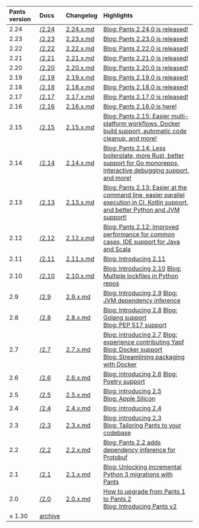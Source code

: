 | Pants version | Docs                                                 | Changelog                                                                       | Highlights                                                                                                                                                                                                                                                                                         |
| :------------ | :--------------------------------------------------- | :------------------------------------------------------------------------------ | :------------------------------------------------------------------------------------------------------------------------------------------------------------------------------------------------------------------------------------------------------------------------------------------------- |
| 2.24          | [/2.24](/2.24/docs/introduction/welcome-to-pants)    | [2.24.x.md](https://github.com/pantsbuild/pants/blob/main/docs/notes/2.24.x.md) | [Blog: Pants 2.24.0 is released!](/blog/2025/01/28/pants-2-24)                                                                                                                                                                                                                                     |
| 2.23          | [/2.23](/2.23/docs/introduction/welcome-to-pants)    | [2.23.x.md](https://github.com/pantsbuild/pants/blob/main/docs/notes/2.23.x.md) | [Blog: Pants 2.23.0 is released!](/blog/2024/11/20/pants-2-23)                                                                                                                                                                                                                                     |
| 2.22          | [/2.22](/2.22/docs/introduction/welcome-to-pants)    | [2.22.x.md](https://github.com/pantsbuild/pants/blob/main/docs/notes/2.22.x.md) | [Blog: Pants 2.22.0 is released!](/blog/2024/09/10/pants-2-22)                                                                                                                                                                                                                                     |
| 2.21          | [/2.21](/2.21/docs/introduction/welcome-to-pants)    | [2.21.x.md](https://github.com/pantsbuild/pants/blob/main/docs/notes/2.21.x.md) | [Blog: Pants 2.21.0 is released!](/blog/2024/05/29/pants-2-21)                                                                                                                                                                                                                                     |
| 2.20          | [/2.20](/2.20/docs/introduction/welcome-to-pants)    | [2.20.x.md](https://github.com/pantsbuild/pants/blob/main/docs/notes/2.20.x.md) | [Blog: Pants 2.20.0 is released!](/blog/2024/03/27/pants-2-20)                                                                                                                                                                                                                                     |
| 2.19          | [/2.19](/2.19/docs/introduction/welcome-to-pants)    | [2.19.x.md](https://github.com/pantsbuild/pants/blob/main/docs/notes/2.19.x.md) | [Blog: Pants 2.19.0 is released!](/blog/2024/01/24/pants-2-19)                                                                                                                                                                                                                                     |
| 2.18          | [/2.18](/2.18/docs/introduction/welcome-to-pants)    | [2.18.x.md](https://github.com/pantsbuild/pants/blob/main/docs/notes/2.18.x.md) | [Blog: Pants 2.18.0 is released!](/blog/2023/11/14/pants-2.18.0-is-released)                                                                                                                                                                                                                       |
| 2.17          | [/2.17](/2.17/docs/introduction/welcome-to-pants)    | [2.17.x.md](https://github.com/pantsbuild/pants/blob/main/docs/notes/2.17.x.md) | [Blog: Pants 2.17.0 is released!](/blog/2023/08/30/pants-2-17-0-is-released)                                                                                                                                                                                                                       |
| 2.16          | [/2.16](/2.16/docs/introduction/welcome-to-pants)    | [2.16.x.md](https://github.com/pantsbuild/pants/blob/main/docs/notes/2.16.x.md) | [Blog: Pants 2.16.0 is here!](/blog/2023/06/16/pants-2-16-0)                                                                                                                                                                                                                                       |
| 2.15          | [/2.15](/2.15/docs/introduction/welcome-to-pants)    | [2.15.x.md](https://github.com/pantsbuild/pants/blob/main/docs/notes/2.15.x.md) | [Blog: Pants 2.15: Easier multi-platform workflows, Docker build support, automatic code cleanup, and more!](/blog/2023/02/24/pants-2-15)                                                                                                                                                          |
| 2.14          | [/2.14](/2.14/docs/introduction/welcome-to-pants)    | [2.14.x.md](https://github.com/pantsbuild/pants/blob/main/docs/notes/2.14.x.md) | [Blog: Pants 2.14: Less boilerplate, more Rust, better support for Go monorepos, interactive debugging support, and more!](/blog/2022/10/26/pants-2-14)                                                                                                                                            |
| 2.13          | [/2.13](/2.13/docs/introduction/welcome-to-pants)    | [2.13.x.md](https://github.com/pantsbuild/pants/blob/main/docs/notes/2.13.x.md) | [Blog: Pants 2.13: Easier at the command line, easier parallel execution in CI, Kotlin support, and better Python and JVM support!](/blog/2022/09/01/introducing-pants-2-13)                                                                                                                       |
| 2.12          | [/2.12](/2.12/docs/introduction/welcome-to-pants)    | [2.12.x.md](https://github.com/pantsbuild/pants/blob/main/docs/notes/2.12.x.md) | [Blog: Pants 2.12: Improved performance for common cases, IDE support for Java and Scala](/blog/2022/06/29/pants-2-12)                                                                                                                                                                             |
| 2.11          | [/2.11](/2.11/docs/introduction/welcome-to-pants)    | [2.11.x.md](https://github.com/pantsbuild/pants/blob/main/docs/notes/2.11.x.md) | [Blog: Introducing 2.11](/blog/2022/05/02/introducing-pants-2-11)                                                                                                                                                                                                                                  |
| 2.10          | [/2.10](/2.10/docs/introduction/welcome-to-pants)    | [2.10.x.md](https://github.com/pantsbuild/pants/blob/main/docs/notes/2.10.x.md) | [Blog: Introducing 2.10](/blog/2022/03/23/introducing-pants-2-10) [Blog: Multiple lockfiles in Python repos](/blog/2022/05/25/multiple-lockfiles-python)                                                                                                                                           |
| 2.9           | [/2.9](/2.9/docs/learn-about-pants/welcome-to-pants) | [2.9.x.md](https://github.com/pantsbuild/pants/blob/main/docs/notes/2.9.x.md)   | [Blog: Introducing 2.9](/blog/2022/01/12/pants-2-9) [Blog: JVM dependency inference](/blog/2021/11/22/automatically-unlocking-concurrent-builds-and-fine-grained-caching-on-the-jvm-with-dependency-inference)                                                                                     |
| 2.8           | [/2.8](/2.8/docs/learn-about-pants/welcome-to-pants) | [2.8.x.md](https://github.com/pantsbuild/pants/blob/main/docs/notes/2.8.x.md)   | [Blog: Introducing 2.8](/blog/2021/11/17/introducing-pants-2-8) [Blog: Golang support](/blog/2021/11/10/golang-support-pants-28)<br/>[Blog: PEP 517 support](/blog/2021/10/27/pants-supports-pep-517)                                                                                              |
| 2.7           | [/2.7](/2.7/docs/learn-about-pants/welcome-to-pants) | [2.7.x.md](https://github.com/pantsbuild/pants/blob/main/docs/notes/2.7.x.md)   | [Blog: introducing 2.7](/blog/2021/09/27/introducing-pants-2-7) [Blog: experience contributing Yapf](/blog/2021/09/27/contributing-yapf-support)<br/>[Blog: Docker support](/blog/2021/09/28/docker-support)<br/>[Blog: Streamlining packaging with Docker](/blog/2021/10/13/pants-pex-and-docker) |
| 2.6           | [/2.6](/2.6/docs/learn-about-pants/welcome-to-pants) | [2.6.x.md](https://github.com/pantsbuild/pants/blob/main/docs/notes/2.6.x.md)   | [Blog: introducing 2.6](/blog/2021/08/02/introducing-pants-2-6) [Blog: Poetry support](/blog/2021/07/29/poetry-support-for-pants-2-6)                                                                                                                                                              |
| 2.5           | [/2.5](/2.5/docs/introduction/welcome-to-pants)      | [2.5.x.md](https://github.com/pantsbuild/pants/blob/main/docs/notes/2.5.x.md)   | [Blog: introducing 2.5](/blog/2021/05/20/introducing-pants-2-5)<br/>[Blog: Apple Silicon](/blog/2021/06/21/how-we-added-apple-silicon-support-to-pants)                                                                                                                                            |
| 2.4           | [/2.4](/2.4/docs/introduction/welcome-to-pants)      | [2.4.x.md](https://github.com/pantsbuild/pants/blob/main/docs/notes/2.4.x.md)   | [Blog: introducing 2.4](/blog/2021/04/30/introducing-pants-build-2-4-0)                                                                                                                                                                                                                            |
| 2.3           | [/2.3](/2.3/docs/introduction/welcome-to-pants)      | [2.3.x.md](https://github.com/pantsbuild/pants/blob/main/docs/notes/2.3.x.md)   | [Blog: introducing 2.3](/blog/2021/03/22/introducing-pants-2-3-0)<br/>[Blog: Tailoring Pants to your codebase](/blog/2021/03/19/tailoring-pants-to-your-codebase)                                                                                                                                  |
| 2.2           | [/2.2](/2.2/docs/introduction/welcome-to-pants)      | [2.2.x.md](https://github.com/pantsbuild/pants/blob/main/docs/notes/2.2.x.md)   | [Blog: Pants 2.2 adds dependency inference for Protobuf](/blog/2021/02/22/pants-2-2-adds-dependency-inference-for-protobuf)                                                                                                                                                                        |
| 2.1           | [/2.1](/2.1/docs/introduction/welcome-to-pants)      | [2.1.x.md](https://github.com/pantsbuild/pants/blob/main/docs/notes/2.1.x.rst)  | [Blog: Unlocking incremental Python 3 migrations with Pants](/blog/2020/11/17/python-3-migrations)                                                                                                                                                                                                 |
| 2.0           | [/2.0](/2.0/docs/introduction/welcome-to-pants)      | [2.0.x.md](https://github.com/pantsbuild/pants/blob/main/docs/notes/2.0.x.rst)  | [How to upgrade from Pants 1 to Pants 2](https://www.pantsbuild.org/v1.30/docs/how-to-upgrade-to-the-v2-engine)<br/>[Blog: Introducing Pants v2](/blog/2020/10/27/introducing-pants-v2)                                                                                                            |
| ≤ 1.30        | [archive](https://v1.pantsbuild.org)                 |                                                                                 |                                                                                                                                                                                                                                                                                                    |

